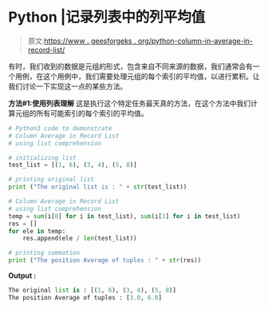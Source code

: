 # Python |记录列表中的列平均值

> 原文:[https://www . geesforgeks . org/python-column-in-average-in-record-list/](https://www.geeksforgeeks.org/python-column-average-in-record-list/)

有时，我们收到的数据是元组的形式，包含来自不同来源的数据，我们通常会有一个用例，在这个用例中，我们需要处理元组的每个索引的平均值，以进行累积。让我们讨论一下实现这一点的某些方法。

**方法#1:使用列表理解**
这是执行这个特定任务最天真的方法，在这个方法中我们计算元组的所有可能索引的每个索引的平均值。

```py
# Python3 code to demonstrate 
# Column Average in Record List
# using list comprehension

# initializing list 
test_list = [(1, 6), (3, 4), (5, 8)]

# printing original list 
print ("The original list is : " + str(test_list))

# Column Average in Record List
# using list comprehension
temp = sum(i[0] for i in test_list), sum(i[1] for i in test_list)
res = []
for ele in temp:
    res.append(ele / len(test_list))

# printing summation
print ("The position Average of tuples : " + str(res))
```

**Output :**

```py
The original list is : [(1, 6), (3, 4), (5, 8)]
The position Average of tuples : [3.0, 6.0]

```